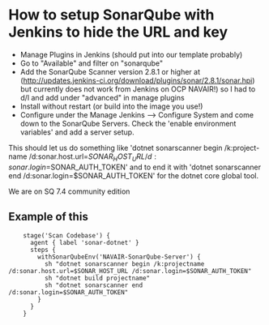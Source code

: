 # How to setup SonarQube with Jenkins to hide the URL and key

* Manage Plugins in Jenkins (should put into our template probably)
* Go to "Available" and filter on "sonarqube"
* Add the SonarQube Scanner version 2.8.1 or higher at (http://updates.jenkins-ci.org/download/plugins/sonar/2.8.1/sonar.hpi) but currently does not work from Jenkins on OCP NAVAIR!) so I had to d/l and add under "advanced" in manage plugins
* Install without restart (or build into the image you use!)
* Configure under the Manage Jenkins --> Configure System and come down to the SonarQube Servers. Check the 'enable environment variables' and add a server setup.

This should let us do something like 'dotnet sonarscanner begin /k:project-name /d:sonar.host.url=$SONAR_HOST_URL /d:sonar.login=$SONAR_AUTH_TOKEN' and to end it with 'dotnet sonarscanner end /d:sonar.login=$SONAR_AUTH_TOKEN' for the dotnet core global tool. 

We are on SQ 7.4 community edition

## Example of this

```
    stage('Scan Codebase') {
      agent { label 'sonar-dotnet' }
      steps {
        withSonarQubeEnv('NAVAIR-SonarQube-Server') {
          sh "dotnet sonarscanner begin /k:projectname /d:sonar.host.url=$SONAR_HOST_URL /d:sonar.login=$SONAR_AUTH_TOKEN"
          sh "dotnet build projectname"
          sh "dotnet sonarscanner end /d:sonar.login=$SONAR_AUTH_TOKEN"
        }
      }
    }
```
